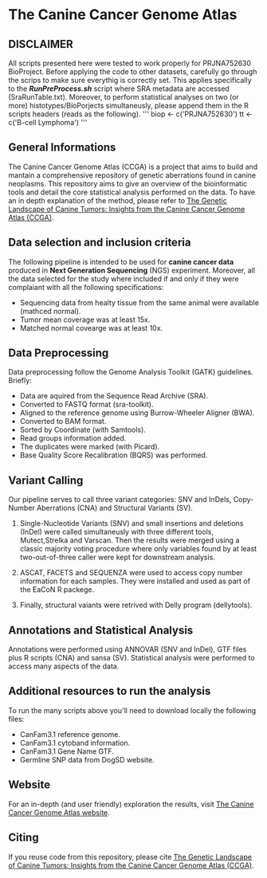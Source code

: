 # The Canine Cancer Genome Atlas

## DISCLAIMER
All scripts presented here were tested to work properly for PRJNA752630 BioProject. Before applying the code to other datasets, carefully go through the scrips to make sure everythig is correctly set.
This applies specifically to the **_RunPreProcess.sh_** script where SRA metadata are accessed (SraRunTable.txt). 
Moreover, to perform statistical analyses on two (or more) histotypes/BioPorjects simultaneusly, please append them in the R scripts headers (reads as the following).
'''
biop <- c('PRJNA752630')
tt <- c('B-cell Lymphoma')
'''

## General Informations

The Canine Cancer Genome Atlas (CCGA) is a project that aims to build and mantain a comprehensive repository of genetic aberrations found in canine neoplasms.
This repository aims to give an overview of the bioinformatic tools and detail the core statistical analysis performed on the data.
To have an in depth explanation of the method, please refer to [The Genetic Landscape of Canine Tumors: Insights from the Canine Cancer Genome Atlas (CCGA)](https://doi.org/10.21203/rs.3.rs-5025541/v1).

## Data selection and inclusion criteria

The following pipeline is intended to be used for **canine cancer data** produced in **Next Generation Sequencing** (NGS) experiment.
Moreover, all the data selected for the study where included if and only if they were complaiant with all the following specifications:
- Sequencing data from healty tissue from the same animal were available (mathced normal).
- Tumor mean coverage was at least 15x.
- Matched normal covearge was at least 10x.

## Data Preprocessing

Data preprocessing follow the Genome Analysis Toolkit (GATK) guidelines. Briefly:
- Data are aquired from the Sequence Read Archive (SRA).
- Converted to FASTQ format (sra-toolkit).
- Aligned to the reference genome using Burrow-Wheeler Aligner (BWA).
- Converted to BAM format.
- Sorted by Coordinate (with Samtools).
- Read groups information added.
- The duplicates were marked (with Picard).
- Base Quality Score Recalibration (BQRS) was performed.

## Variant Calling

Our pipeline serves to call three variant categories: SNV and InDels, Copy-Number Aberrations (CNA) and Structural Variants (SV).

1. Single-Nucleotide Variants (SNV) and small insertions and deletions (InDel) were called simultaneusly with three different tools, Mutect,Strelka and Varscan. Then the results were merged using a classic majority voting procedure where only variables found by at least two-out-of-three caller were kept for downstream analysis.

2. ASCAT, FACETS and SEQUENZA were used to access copy number information for each samples. They were installed and used as part of the EaCoN R packege.

3. Finally, structural vaiants were retrived with Delly program (dellytools).

## Annotations and Statistical Analysis

Annotations were performed using ANNOVAR (SNV and InDel), GTF files plus R scripts (CNA) and sansa (SV).
Statistical analysis were performed to access many aspects of the data.

## Additional resources to run the analysis

To run the many scripts above you'll need to download locally the following files:
- CanFam3.1 reference genome.
- CanFam3.1 cytoband information.
- CanFam3.1 Gene Name GTF.
- Germline SNP data from DogSD website.

## Website

 For an in-depth (and user friendly) exploration the results, visit [The Canine Cancer Genome Atlas website](https://caninecancergenomeatlas.org/).

## Citing

If you reuse code from this repository, please cite [The Genetic Landscape of Canine Tumors: Insights from the Canine Cancer Genome Atlas (CCGA)](https://doi.org/10.21203/rs.3.rs-5025541/v1).

